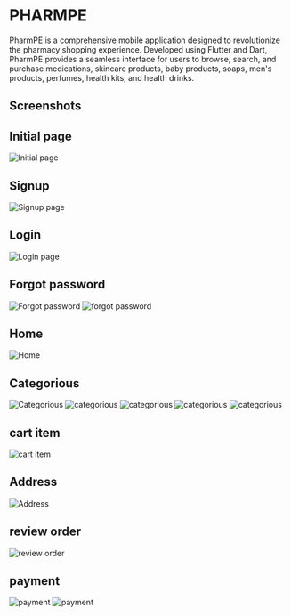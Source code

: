 

# PHARMPE

PharmPE is a comprehensive mobile application designed to revolutionize the pharmacy shopping experience. Developed using Flutter and Dart, PharmPE provides a seamless interface for users to browse, search, and purchase medications, skincare products, baby products, soaps, men's products, perfumes, health kits, and health drinks.


## Screenshots
 
## Initial page
![Initial page](https://i.postimg.cc/XJJ9m5Q2/Screenshot-2024-07-15-140854.png)

## Signup 
![Signup page](https://i.postimg.cc/43pVHLtD/Screenshot-2024-07-15-140925.png
)

## Login 

![Login page](https://i.postimg.cc/15zG7KhF/Screenshot-2024-07-15-140908.png)

## Forgot password 

![Forgot password](https://i.postimg.cc/vBM9rrtc/Screenshot-2024-07-15-140947.png) ![forgot password](https://i.postimg.cc/DZgGBSx5/Screenshot-2024-07-15-141000.png)

## Home 

![Home](https://i.postimg.cc/2ySZJCJY/Screenshot-2024-07-15-141034.png)

## Categorious

![Categorious](https://i.postimg.cc/BnK1RYhj/Screenshot-2024-07-15-141218.png)
![categorious](https://i.postimg.cc/02rS02Dd/Screenshot-2024-07-15-141303.png)
![categorious](https://i.postimg.cc/fyq9Q6n9/Screenshot-2024-07-15-141313.png)
![categorious](https://i.postimg.cc/qB1nKChv/Screenshot-2024-07-15-141324.png)
![categorious](https://i.postimg.cc/L671CKVd/Screenshot-2024-07-15-141345.png)

## cart item

![cart item](https://i.postimg.cc/g0b6pV5N/Screenshot-2024-07-15-141403.png)

## Address 

![Address](https://i.postimg.cc/SKLYxXbq/Screenshot-2024-07-15-141545.png)

## review order

![review order](https://i.postimg.cc/BbbjpMLQ/Screenshot-2024-07-15-141614.png)

## payment
![payment](https://i.postimg.cc/9MJ4yvfn/Screenshot-2024-07-15-141629.png)
![payment](https://i.postimg.cc/s2wTM7xz/Screenshot-2024-07-15-151355.png)
